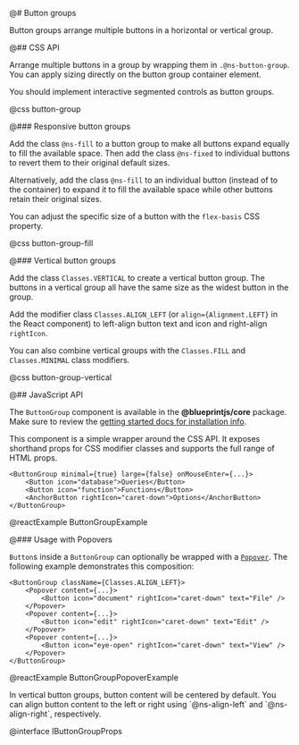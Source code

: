 @# Button groups

Button groups arrange multiple buttons in a horizontal or vertical group.

@## CSS API

Arrange multiple buttons in a group by wrapping them in `.@ns-button-group`.
You can apply sizing directly on the button group container element.

You should implement interactive segmented controls as button groups.

@css button-group

@### Responsive button groups

Add the class `@ns-fill` to a button group to make all buttons expand equally to fill the
available space. Then add the class `@ns-fixed` to individual buttons to revert them to their
original default sizes.

Alternatively, add the class `@ns-fill` to an individual button (instead of to the container)
to expand it to fill the available space while other buttons retain their original sizes.

You can adjust the specific size of a button with the `flex-basis` CSS property.

@css button-group-fill

@### Vertical button groups

Add the class `Classes.VERTICAL` to create a vertical button group. The buttons in a vertical
group all have the same size as the widest button in the group.

Add the modifier class `Classes.ALIGN_LEFT` (or `align={Alignment.LEFT}` in the React component) to
left-align button text and icon and right-align `rightIcon`.

You can also combine vertical groups with the `Classes.FILL` and `Classes.MINIMAL` class modifiers.

@css button-group-vertical

@## JavaScript API

The `ButtonGroup` component is available in the **@blueprintjs/core** package.
Make sure to review the [getting started docs for installation info](#blueprint/getting-started).

This component is a simple wrapper around the CSS API.
It exposes shorthand props for CSS modifier classes and supports the full range of HTML props.

```tsx
<ButtonGroup minimal={true} large={false} onMouseEnter={...}>
    <Button icon="database">Queries</Button>
    <Button icon="function">Functions</Button>
    <AnchorButton rightIcon="caret-down">Options</AnchorButton>
</ButtonGroup>
```

@reactExample ButtonGroupExample

@### Usage with Popovers

`Button`s inside a `ButtonGroup` can optionally be wrapped with a [`Popover`](#core/components/popover). The following example demonstrates this composition:

```tsx
<ButtonGroup className={Classes.ALIGN_LEFT}>
    <Popover content={...}>
        <Button icon="document" rightIcon="caret-down" text="File" />
    </Popover>
    <Popover content={...}>
        <Button icon="edit" rightIcon="caret-down" text="Edit" />
    </Popover>
    <Popover content={...}>
        <Button icon="eye-open" rightIcon="caret-down" text="View" />
    </Popover>
</ButtonGroup>
```

@reactExample ButtonGroupPopoverExample

<div class="@ns-callout @ns-intent-primary @ns-icon-info-sign">
    In vertical button groups, button content will be centered by default. You can align button content to the left or right using `@ns-align-left` and `@ns-align-right`, respectively.
</div>

@interface IButtonGroupProps
